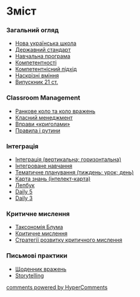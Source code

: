 <div id="hypercomments_widget" class="js-hypercomments-widget invisible"></div>

# Зміст

### Загальний огляд

* [Нова українська школа](1/nush.md)
* [Державний стандарт](1/standart.md)
* [Навчальна програма](1/programa.md)
* [Компетентності](1/kompetentnosty.md)
* [Компетентнісний підхід](1/kompetentnisniy-pidkhid.md)
* [Наскрізні вміння](1/naskrizni-vminnya.md)
* [Випускник 21 ст.](1/vypusknyk.md)

### Classroom Management

* [Ранкове коло та коло вражень](2/kolo.md)
* [Класний менеджмент](2/klasniy-management.md)
* [Вправи «криголами»](2/vpravy-krygolamy.md)
* [Правила і рутини](2/pravyla-ta-rutyny.md)

### Інтеграція

* [Інтеграція (вертикальна; горизонтальна)](3/integraciya.md)
* [Інтегроване навчання](3/integrovane-navchannya.md)
* [Тематичне планування  (тиждень; урок; день)](3/tematychne-planuvannya.md)
* [Карта знань (інтелект-карта)](3/karta-znan.md)
* [Лепбук](3/lepbuk.md)
* [Daily 5](3/daily-5.md)
* [Daily 3](3/daily-3.md)

### Критичне мислення

* [Таксономія Блума](4/taksonomiya-bluma.md)
* [Критичне мислення](4/kritichne-myslennya.md)
* [Стратегії розвитку критичного мислення](4/rozvytok-kritichnogo-myslennya-3.md)

### Письмові практики

* [Щоденник вражень](5/shodennyk-vrazhen.md)
* [Storytelling](5/storytelling.md)

<div class="js-hypercomments-container">
<a href="http://hypercomments.com" class="hc-link" title="comments widget">comments powered by HyperComments</a>
</div>